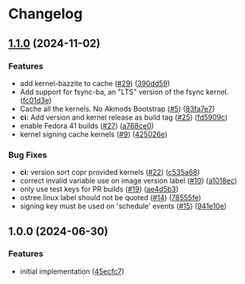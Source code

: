 # Changelog

## [1.1.0](https://github.com/ublue-os/kernel-cache/compare/v1.0.0...v1.1.0) (2024-11-02)


### Features

* add kernel-bazzite to cache ([#29](https://github.com/ublue-os/kernel-cache/issues/29)) ([390dd59](https://github.com/ublue-os/kernel-cache/commit/390dd59a09012154a1160c3cf3a15fd5344821a3))
* Add support for fsync-ba, an "LTS" version of the fsync kernel. ([fc01d3e](https://github.com/ublue-os/kernel-cache/commit/fc01d3eddffe7115b7e18027493b571a163caf53))
* Cache all the kernels. No Akmods Bootstrap ([#5](https://github.com/ublue-os/kernel-cache/issues/5)) ([83fa7e7](https://github.com/ublue-os/kernel-cache/commit/83fa7e7f92b9912d9ee0cf02ebf59d3056b84ef0))
* **ci:** Add version and kernel release as build tag ([#25](https://github.com/ublue-os/kernel-cache/issues/25)) ([fd5909c](https://github.com/ublue-os/kernel-cache/commit/fd5909c0012ff6e4facc633b84a84992d263b840))
* enable Fedora 41 builds ([#27](https://github.com/ublue-os/kernel-cache/issues/27)) ([a768ce0](https://github.com/ublue-os/kernel-cache/commit/a768ce0a789a638f05746dcad46735197597735b))
* kernel signing cache kernels ([#9](https://github.com/ublue-os/kernel-cache/issues/9)) ([425026e](https://github.com/ublue-os/kernel-cache/commit/425026e978ad379940d5417c80bb5cc8b2ec8f03))


### Bug Fixes

* **ci:** version sort copr provided kernels ([#22](https://github.com/ublue-os/kernel-cache/issues/22)) ([c535a68](https://github.com/ublue-os/kernel-cache/commit/c535a6808b9c06261cbe563f29a23bd0ab873d4b))
* correct invalid variable use on image version label ([#10](https://github.com/ublue-os/kernel-cache/issues/10)) ([a1018ec](https://github.com/ublue-os/kernel-cache/commit/a1018ecf85a991339cecda2044ee1fb544bb5403))
* only use test keys for PR builds ([#19](https://github.com/ublue-os/kernel-cache/issues/19)) ([ae4d5b3](https://github.com/ublue-os/kernel-cache/commit/ae4d5b340499b793aa34e892f65ae16cb8a7aaee))
* ostree.linux label should not be quoted ([#14](https://github.com/ublue-os/kernel-cache/issues/14)) ([78555fe](https://github.com/ublue-os/kernel-cache/commit/78555feb55ef9b5576b84b12d00d44e0fcbfe32d))
* signing key must be used on 'schedule' events ([#15](https://github.com/ublue-os/kernel-cache/issues/15)) ([941e10e](https://github.com/ublue-os/kernel-cache/commit/941e10e8a35a1199a94796769f00a8444f248411))

## 1.0.0 (2024-06-30)


### Features

* initial implementation ([45ecfc7](https://github.com/ublue-os/fsync/commit/45ecfc7d8418d7decc5b17da4f37ac6af16a02fd))

